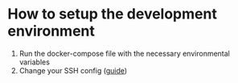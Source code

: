 # How to setup the development environment
1. Run the docker-compose file with the necessary environmental variables
2. Change your SSH config ([guide](https://developers.cloudflare.com/cloudflare-one/connections/connect-networks/use-cases/ssh/ssh-cloudflared-authentication/#2-connect-as-a-user))